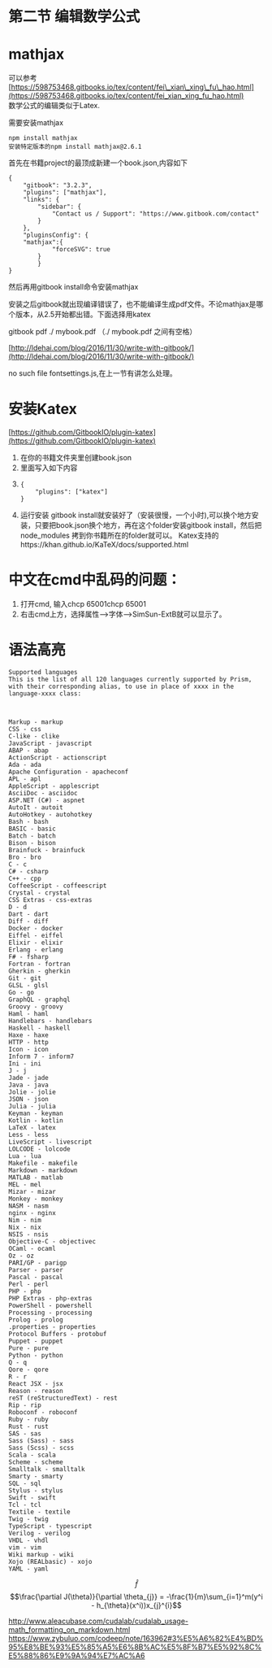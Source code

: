 # 第二节 编辑数学公式

# mathjax

可以参考[https://598753468.gitbooks.io/tex/content/fei\_xian\_xing\_fu\_hao.html](https://598753468.gitbooks.io/tex/content/fei_xian_xing_fu_hao.html)  
数学公式的编辑类似于Latex.

需要安装mathjax

```
npm install mathjax
安装特定版本的npm install mathjax@2.6.1
```

首先在书籍project的最顶成新建一个book.json,内容如下

```
{
    "gitbook": "3.2.3",
    "plugins": ["mathjax"],
    "links": {
        "sidebar": {
            "Contact us / Support": "https://www.gitbook.com/contact"
        }
    },
    "pluginsConfig": {
    "mathjax":{
            "forceSVG": true
        }
        }
}
```

然后再用gitbook install命令安装mathjax

安装之后gitbook就出现编译错误了，也不能编译生成pdf文件。不论mathjax是哪个版本，从2.5开始都出错。下面选择用katex

gitbook pdf ./ mybook.pdf  （./ mybook.pdf 之间有空格）

[http://ldehai.com/blog/2016/11/30/write-with-gitbook/](http://ldehai.com/blog/2016/11/30/write-with-gitbook/)

no such file fontsettings.js,在上一节有讲怎么处理。

# 安装Katex

[https://github.com/GitbookIO/plugin-katex](https://github.com/GitbookIO/plugin-katex)

1. 在你的书籍文件夹里创建book.json 
2. 里面写入如下内容
3. ```
   {
       "plugins": ["katex"]
   }
   ```
4. 运行安装 gitbook install就安装好了（安装很慢，一个小时\),可以换个地方安装，只要把book.json换个地方，再在这个folder安装gitbook install，然后把node\_modules 拷到你书籍所在的folder就可以。
Katex支持的https://khan.github.io/KaTeX/docs/supported.html

# 中文在cmd中乱码的问题：

1. 打开cmd, 输入chcp 65001chcp 65001
2. 右击cmd上方，选择属性--&gt;字体--&gt;SimSun-ExtB就可以显示了。

# 语法高亮

```
Supported languages
This is the list of all 120 languages currently supported by Prism, with their corresponding alias, to use in place of xxxx in the language-xxxx class:



Markup - markup
CSS - css
C-like - clike
JavaScript - javascript
ABAP - abap
ActionScript - actionscript
Ada - ada
Apache Configuration - apacheconf
APL - apl
AppleScript - applescript
AsciiDoc - asciidoc
ASP.NET (C#) - aspnet
AutoIt - autoit
AutoHotkey - autohotkey
Bash - bash
BASIC - basic
Batch - batch
Bison - bison
Brainfuck - brainfuck
Bro - bro
C - c
C# - csharp
C++ - cpp
CoffeeScript - coffeescript
Crystal - crystal
CSS Extras - css-extras
D - d
Dart - dart
Diff - diff
Docker - docker
Eiffel - eiffel
Elixir - elixir
Erlang - erlang
F# - fsharp
Fortran - fortran
Gherkin - gherkin
Git - git
GLSL - glsl
Go - go
GraphQL - graphql
Groovy - groovy
Haml - haml
Handlebars - handlebars
Haskell - haskell
Haxe - haxe
HTTP - http
Icon - icon
Inform 7 - inform7
Ini - ini
J - j
Jade - jade
Java - java
Jolie - jolie
JSON - json
Julia - julia
Keyman - keyman
Kotlin - kotlin
LaTeX - latex
Less - less
LiveScript - livescript
LOLCODE - lolcode
Lua - lua
Makefile - makefile
Markdown - markdown
MATLAB - matlab
MEL - mel
Mizar - mizar
Monkey - monkey
NASM - nasm
nginx - nginx
Nim - nim
Nix - nix
NSIS - nsis
Objective-C - objectivec
OCaml - ocaml
Oz - oz
PARI/GP - parigp
Parser - parser
Pascal - pascal
Perl - perl
PHP - php
PHP Extras - php-extras
PowerShell - powershell
Processing - processing
Prolog - prolog
.properties - properties
Protocol Buffers - protobuf
Puppet - puppet
Pure - pure
Python - python
Q - q
Qore - qore
R - r
React JSX - jsx
Reason - reason
reST (reStructuredText) - rest
Rip - rip
Roboconf - roboconf
Ruby - ruby
Rust - rust
SAS - sas
Sass (Sass) - sass
Sass (Scss) - scss
Scala - scala
Scheme - scheme
Smalltalk - smalltalk
Smarty - smarty
SQL - sql
Stylus - stylus
Swift - swift
Tcl - tcl
Textile - textile
Twig - twig
TypeScript - typescript
Verilog - verilog
VHDL - vhdl
vim - vim
Wiki markup - wiki
Xojo (REALbasic) - xojo
YAML - yaml
```
$$\hat f$$
$$\frac{\partial J(\theta)}{\partial \theta_{j}} = -\frac{1}{m}\sum_{i=1}^m(y^i - h_{\theta}(x^i))x_{j}^{i}$$  

http://www.aleacubase.com/cudalab/cudalab_usage-math_formatting_on_markdown.html
https://www.zybuluo.com/codeep/note/163962#3%E5%A6%82%E4%BD%95%E8%BE%93%E5%85%A5%E6%8B%AC%E5%8F%B7%E5%92%8C%E5%88%86%E9%9A%94%E7%AC%A6


